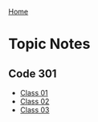 [Home](README.md)

# Topic Notes

## Code 301

- [Class 01](code301Notes/301-class-01.md)
- [Class 02](code301Notes/301-class-02.md)
- [Class 03](code301Notes/301-class-03.md)
